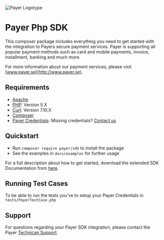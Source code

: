 ![Payer Logotype](http://payer.se/public/PAYER_LOGO_GITHUB_2016.jpg)

# Payer Php SDK

This composer package includes everything you need to get started with the integration to Payers secure payment services. Payer is supporting all popular payment methods such as card and mobile payments, invoice, installment, banking and much more.

For more information about our payment services, please visit [www.payer.se](http://www.payer.se).

## Requirements

  * [Apache](http://apache.org)
  * [PHP](http://php.org): Version 5.X
  * [Curl](https://curl.haxx.se/): Version 7.10.X
  * [Composer](https://getcomposer.org)
  * [Payer Credentials](http://payer.se): Missing credentials? [Contact us](mailto:teknik@payer.se)

## Quickstart

  * Run `composer require payer/sdk` to install the package
  * See the examples in `docs/examples` for further usage

For a full description about how to get started, download the extended SDK Documentation from [here](http://developers.payer.se/documentation/sdk/php/).

## Running Test Cases

To be able to run the tests you've to setup your Payer Credentials in `tests/PayerTestCase.php`

## Support

For questions regarding your Payer SDK integration, please contact the Payer [Technican Support](mailto:teknik@payer.se).